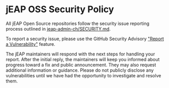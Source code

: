 # jEAP OSS Security Policy

All jEAP Open Source repositories follow the security issue reporting process outlined in
[jeap-admin-ch/SECURITY.md](https://github.com/jeap-admin-ch/jeap/blob/main/SECURITY.md).

To report a security issue, please use the GitHub Security Advisory
["Report a Vulnerability"](https://github.com/jeap-admin-ch/jeap-open-api-publisher/security/advisories/new) feature.

The jEAP maintainers will respond with the next steps for handling your report. After the initial reply, the maintainers
will keep you informed about progress toward a fix and public announcement. They may also request additional information
or guidance. Please do not publicly disclose any vulnerabilities until we have had the opportunity to investigate and
resolve them.
